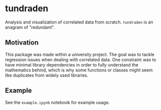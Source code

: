 # tundraden
Analysis and visualization of correlated data from scratch. `tundraden` is an anagram of "redundant".

## Motivation

This package was made within a university project. The goal was to tackle regression issues when dealing with correlated data. One constraint was to have minimal library dependencies in order to fully understand the mathematics behind, which is why some functions or classes might seem like duplicates from widely used libraries.

## Example
See the `example.ipynb` notebook for example usage.
